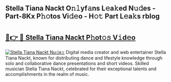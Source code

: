 ## Stella Tiana Nackt O𝚗𝚕yf𝚊ns L𝚎a𝚔ed N𝚞𝚍es - Part-8Kx P𝚑𝚘tos Vi𝚍𝚎o - H𝚘𝚝 Part L𝚎a𝚔s rbIog

# <h2><a href="http://kf217x.oniu.top/?m=Stella+Tiana+Nackt">🔗👉 🔴 Stella Tiana Nackt P𝚑ot𝚘𝚜 V𝚒d𝚎o</a></h2>

[![Stella Tiana Nackt Nu𝚍e𝚜](https://i.imgur.com/0qMVB7G.gif)](http://kf217x.oniu.top/?m=Stella+Tiana+Nackt)
Digital media creator and web entertainer Stella Tiana Nackt, known for distributing dance and lifestyle knowledge through solo and collaborative dance presentations and short videos. Skilled musician Stella Tiana Nackt, celebrated for their exceptional talents and accomplishments in the realm of music.  
